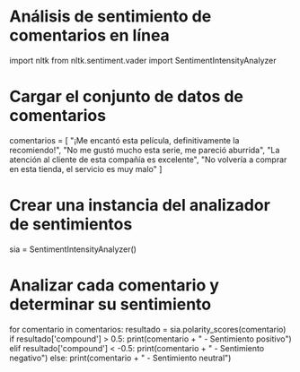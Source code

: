 # Análisis de sentimiento de comentarios en línea

import nltk
from nltk.sentiment.vader import SentimentIntensityAnalyzer

# Cargar el conjunto de datos de comentarios
comentarios = [
  "¡Me encantó esta película, definitivamente la recomiendo!",
  "No me gustó mucho esta serie, me pareció aburrida",
  "La atención al cliente de esta compañía es excelente",
  "No volvería a comprar en esta tienda, el servicio es muy malo"
]

# Crear una instancia del analizador de sentimientos
sia = SentimentIntensityAnalyzer()

# Analizar cada comentario y determinar su sentimiento
for comentario in comentarios:
  resultado = sia.polarity_scores(comentario)
  if resultado['compound'] > 0.5:
    print(comentario + " - Sentimiento positivo")
  elif resultado['compound'] < -0.5:
    print(comentario + " - Sentimiento negativo")
  else:
    print(comentario + " - Sentimiento neutral")
